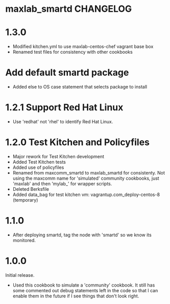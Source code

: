 # maxlab_smartd CHANGELOG

# 1.3.0

* Modified kitchen.yml to use maxlab-centos-chef vagrant base box
* Renamed test files for consistency with other cookbooks

# Add default smartd package

* Added else to OS case statement that selects package to install

# 1.2.1 Support Red Hat Linux

* Use 'redhat' not 'rhel' to identify Red Hat Linux.

# 1.2.0 Test Kitchen and Policyfiles

* Major rework for Test Kitchen development
* Added Test Kitchen tests
* Added use of policyfiles
* Renamed from maxcomm_smartd to maxlab_smartd for consistenty. Not using the maxcomm name for 'simulated' community cookbooks, just 'maxlab' and then 'mylab_' for wrapper scripts.
* Deleted Berksfile
* Added data_bag for test kitchen vm: vagrantup.com_deploy-centos-8 (temporary)

# 1.1.0

* After deploying smartd, tag the node with 'smartd' so we know its monitored.

# 1.0.0

Initial release.

* Used this cookbook to simulate a 'community' cookbook.  It still has some commented out debug statements left in the code so that I can enable them in the future if I see things that don't look right.
